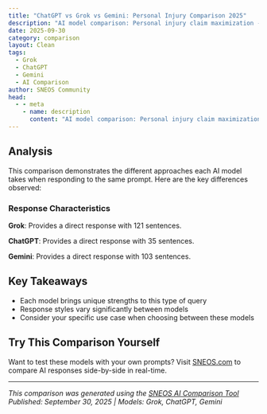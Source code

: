 ```yaml
---
title: "ChatGPT vs Grok vs Gemini: Personal Injury Comparison 2025"
description: "AI model comparison: Personal injury claim maximization - get fair compensation..."
date: 2025-09-30
category: comparison
layout: Clean
tags:
  - Grok
  - ChatGPT
  - Gemini
  - AI Comparison
author: SNEOS Community
head:
  - - meta
    - name: description
      content: "AI model comparison: Personal injury claim maximization - get fair compensation..."
---
```


<ChatComparison
  title="ChatGPT vs Grok vs Gemini: Personal Injury Comparison 2025"
  prompt="Personal injury claim maximization - get fair compensation"
  :responses='{
    "Grok": "Maximizing a personal injury claim to ensure fair compensation requires a strategic and well-documented approach. Insurance companies often aim to settle claims for as little as possible, so being prepared and informed is key. Below is a detailed guide to help you navigate the process and increase your chances of receiving the compensation you deserve. Please note that this is general advice and not a substitute for legal counsel. Consulting with a qualified personal injury attorney is highly recommended for your specific case.\n\n---\n\n### 1. Understand the Basics of a Personal Injury Claim\nA personal injury claim seeks compensation for damages caused by someone else\u2019s negligence or intentional harm. Common cases include car accidents, slip and falls, medical malpractice, and workplace injuries. Compensation typically covers:\n- **Medical Expenses**: Past and future costs of treatment, rehabilitation, and therapy.\n- **Lost Wages**: Income lost due to inability to work, including future earning potential if applicable.\n- **Pain and Suffering**: Compensation for physical pain, emotional distress, and diminished quality of life.\n- **Property Damage**: Costs to repair or replace damaged property (e.g., a vehicle in a car accident).\n- **Other Damages**: Out-of-pocket expenses like transportation to medical appointments or home care.\n\nUnderstanding what you\u2019re entitled to helps you avoid settling for less than you deserve.\n\n---\n\n### 2. Seek Immediate Medical Attention\n- **Document Injuries**: Even if injuries seem minor, get a medical evaluation immediately after the incident. Some injuries (e.g., whiplash, internal injuries, or traumatic brain injuries) may not show symptoms right away. A medical record serves as critical evidence linking the incident to your injuries.\n- **Follow Treatment Plans**: Adhere to your doctor\u2019s recommendations, attend all follow-up appointments, and keep records of treatments, prescriptions, and therapy. Insurance companies may argue that gaps in treatment indicate your injuries weren\u2019t severe.\n- **Track Expenses**: Save all medical bills, receipts, and related costs as evidence of your financial burden.\n\n---\n\n### 3. Gather Strong Evidence\nBuilding a solid case is essential to maximizing your claim. Collect as much evidence as possible, including:\n- **Accident Details**: Take photos or videos of the scene, injuries, and property damage. If applicable, capture skid marks, weather conditions, or safety hazards.\n- **Witness Statements**: Get names and contact information of any witnesses. Their accounts can corroborate your version of events.\n- **Police Reports**: If law enforcement was involved (e.g., in a car accident), obtain a copy of the official report.\n- **Personal Records**: Keep a journal documenting your pain levels, emotional state, and how the injury impacts your daily life (e.g., inability to work or enjoy hobbies).\n- **Correspondence**: Save emails, texts, or letters related to the incident, including communications with the other party or their insurer.\n\n---\n\n### 4. Avoid Early Mistakes That Can Hurt Your Claim\n- **Don\u2019t Admit Fault**: Avoid apologizing or making statements that could be interpreted as admitting liability, even if you feel polite or unsure. Stick to factual statements if speaking to the other party or their insurer.\n- **Don\u2019t Sign Anything Without Review**: Insurance companies may offer a quick settlement or ask you to sign waivers. Do not accept or sign anything until you\u2019ve consulted a lawyer or fully understand the implications.\n- **Limit Social Media**: Avoid posting about the accident, your injuries, or your activities online. Insurance adjusters often check social media for content that could undermine your claim (e.g., photos of you appearing uninjured or active).\n\n---\n\n### 5. Hire a Personal Injury Attorney\nWhile it\u2019s possible to handle a claim on your own, an experienced attorney can significantly increase your chances of fair compensation. Benefits of hiring a lawyer include:\n- **Expert Negotiation**: Attorneys know how to counter lowball settlement offers and deal with insurance tactics.\n- **Legal Knowledge**: They understand statutes of limitations, liability laws, and how to calculate damages accurately.\n- **Evidence Building**: Lawyers can hire investigators, consult experts (e.g., medical or accident reconstruction specialists), and gather evidence you might overlook.\n- **Contingency Fees**: Most personal injury lawyers work on a contingency basis, meaning they only get paid if you win (typically a percentage of the settlement).\n\n**When to Hire**: If your injuries are severe, liability is disputed, or the insurance company denies your claim, hiring a lawyer is crucial.\n\n---\n\n### 6. Calculate the Full Value of Your Claim\nTo avoid accepting a low settlement, calculate the full extent of your damages. Work with your attorney to include:\n- **Economic Damages**: Quantifiable losses like medical bills, lost income, and property damage. Use receipts, pay stubs, and expert projections for future costs.\n- **Non-Economic Damages**: Subjective losses like pain and suffering or emotional distress. These are often calculated using a multiplier (e.g., 1.5 to 5 times your economic damages, depending on injury severity).\n- **Punitive Damages**: In rare cases involving gross negligence or intentional harm, courts may award punitive damages to punish the at-fault party.\n\nBe realistic but thorough\u2014insurance companies may undervalue pain and suffering or future medical needs.\n\n---\n\n### 7. Be Cautious of Insurance Company Tactics\nInsurance adjusters are trained to minimize payouts. Be aware of common strategies:\n- **Lowball Offers**: They may offer a quick settlement that doesn\u2019t reflect the true value of your claim. Don\u2019t accept the first offer without evaluation.\n- **Delay Tactics**: Adjusters may drag out the process, hoping you\u2019ll settle out of desperation.\n- **Request for Recorded Statements**: They might ask for a statement to find inconsistencies or reasons to deny your claim. Politely decline and refer them to your attorney.\n- **Disputing Injury Severity**: They may argue your injuries were pre-existing or not caused by the incident. Strong medical records and expert testimony can counter this.\n\nAlways communicate through your attorney if possible, and never feel pressured to settle.\n\n---\n\n### 8. Know the Statute of Limitations\nEvery state or jurisdiction has a deadline for filing a personal injury lawsuit, known as the statute of limitations (typically 1-3 years from the date of the injury, depending on location). Missing this deadline can bar you from pursuing compensation. Consult your attorney to ensure timely filing, especially if settlement negotiations stall.\n\n---\n\n### 9. Be Prepared for Negotiation or Litigation\n- **Settlement Negotiation**: Most personal injury claims settle out of court. Your attorney will negotiate with the insurance company, presenting evidence and countering low offers. Be patient\u2014rushing to settle often results in lower compensation.\n- **Mediation or Arbitration**: Some cases go through alternative dispute resolution to avoid trial. These processes can be faster and less costly but still require preparation.\n- **Trial**: If a fair settlement cannot be reached, your case may go to court. Trials are longer and riskier but can result in higher awards, especially if punitive damages are involved.\n\n---\n\n### 10. Avoid Common Pitfalls in Maximizing Compensation\n- Settling too early before understanding the full extent of long-term injuries or costs.\n- Failing to document all expenses and impacts on your life.\n- Not seeking expert opinions (e.g., medical or vocational experts) to support claims for future damages.\n- Underestimating the emotional and psychological toll of the injury.\n\n---\n\n### 11. Additional Tips for Specific Cases\n- **Car Accidents**: Obtain the other driver\u2019s insurance information, file a claim with both your insurer and theirs if applicable, and check for uninsured/underinsured motorist coverage.\n- **Slip and Falls**: Prove negligence by showing the property owner knew or should have known about the hazard (e.g., a wet floor without a warning sign).\n- **Medical Malpractice**: These cases are complex and require expert testimony to prove a healthcare provider deviated from the standard of care.\n- **Workplace Injuries**: File a workers\u2019 compensation claim if eligible, but explore third-party claims if someone outside your employer was at fault (e.g., a contractor or equipment manufacturer).\n\n---\n\n### 12. Factors That Affect Compensation Amounts\nSeveral factors can influence the value of your claim:\n- **Severity of Injury**: More severe or permanent injuries (e.g., paralysis, traumatic brain injury) typically result in higher compensation.\n- **Liability**: If fault is clear and entirely with the other party, your claim is stronger. Shared fault (comparative negligence) may reduce your award.\n- **Insurance Policy Limits**: Compensation may be capped by the at-fault party\u2019s insurance coverage unless they have personal assets to pursue.\n- **Jurisdiction**: Some states cap non-economic damages (e.g., pain and suffering) or have stricter liability rules.\n\n---\n\n### Conclusion\nMaximizing a personal injury claim requires diligent preparation, strong evidence, and often professional legal help. By understanding your rights, avoiding common mistakes, and building a comprehensive case, you can increase the likelihood of receiving fair compensation for your physical, emotional, and financial losses. \n\n**Next Steps**: Contact a personal injury attorney for a free consultation to evaluate your case. Many offer no-cost initial reviews and can advise whether your claim is worth pursuing. Additionally, research local laws and resources specific to your area for tailored guidance.\n\nIf you have a specific type of injury or situation in mind, let me know, and I can provide more targeted advice!",
    "ChatGPT": "Maximizing a personal injury claim to get fair compensation involves several important steps. Here\u2019s a comprehensive guide to help you navigate the process effectively:\n\n### 1. Seek Medical Attention Immediately\n- **Document Injuries:** Your health is the priority. Prompt medical treatment not only ensures proper care but also creates a medical record crucial for your claim.\n- **Follow Up:** Attend all medical appointments and follow your doctor\u2019s recommendations to document ongoing issues.\n\n### 2. Gather Evidence\n- **Accident Scene:** Take photos/videos of the scene, your injuries, and any property damage.\n- **Witnesses:** Collect names and contact information.\n- **Police Report:** Obtain a copy if applicable.\n- **Keep Records:** Save all documents related to the injury\u2014medical bills, receipts, correspondence with insurance companies, and records of lost wages.\n\n### 3. Document Your Losses Thoroughly\n- **Medical Expenses:** Include current and future treatment costs.\n- **Lost Income:** Provide proof of salary, overtime, bonuses missed.\n- **Non-Economic Damages:** Document pain and suffering, emotional distress, and loss of enjoyment of life.\n- **Property Damage:** Keep records of repairs or replacement.\n\n### 4. Consult with a Personal Injury Attorney\n- **Expertise:** A lawyer specializing in personal injury can assess your case and help determine fair compensation.\n- **Negotiation:** Attorneys are experienced in negotiating with insurance companies to avoid lowball offers.\n- **Contingency Fee:** Many work on a contingency basis, meaning they get paid only if you win.\n\n### 5. Avoid Making Early Settlement Agreements\n- **Don\u2019t Rush:** Insurance companies may offer quick settlements that are lower than what you deserve.\n- **Evaluate Fully:** Wait until your medical condition stabilizes to understand the full scope of damages.\n\n### 6. Be Honest and Consistent\n- **Accurate Information:** Provide truthful and consistent information in all communications.\n- **Avoid Social Media:** Don\u2019t post anything about your injury or claim online that could be used against you.\n\n### 7. Calculate a Fair Settlement\n- **Compensatory Damages:** Include medical bills, lost wages, property damage.\n- **General Damages:** Consider pain and suffering, emotional distress.\n- **Future Damages:** Account for ongoing care, future medical treatments, and potential loss of earning capacity.\n\n### 8. Consider Mediation or Litigation if Necessary\n- **Mediation:** Can be a less costly way to resolve the dispute.\n- **Lawsuit:** If negotiations fail, filing a lawsuit might be necessary to maximize compensation.\n\n---\n\n**Remember:** Each case is unique, and laws vary by jurisdiction. Consulting a qualified attorney early in the process is often the best way to ensure full and fair compensation.\n\nIf you want, I can help you draft a list of questions to ask a personal injury lawyer or provide templates for documenting your damages!",
    "Gemini": "Okay, let\u0027s break down how to maximize your personal injury claim and get fair compensation. This is a complex process, and while I can provide general guidance, remember that **it\u0027s always best to consult with a qualified personal injury attorney in your area.** They can assess your specific case and provide tailored advice.\n\nHere\u0027s a comprehensive guide to maximizing your claim:\n\n**I. Understanding Your Claim\u0027s Worth:**\n\n*   **Identify All Damages:** This is the cornerstone of your claim.  You need to thoroughly document and calculate ALL your losses.  These fall into two main categories:\n\n    *   **Economic Damages (Tangible Losses):**  These are quantifiable and easier to prove with documentation.\n        *   **Medical Expenses:**  Doctor visits, hospital stays, physical therapy, medication, ambulance fees, future medical care.  **Keep meticulous records of all bills and receipts.**\n        *   **Lost Wages:**  Time missed from work, including sick leave, vacation time, and potential future earnings.  Get documentation from your employer (pay stubs, letters confirming time off, etc.).  If you\u0027re self-employed, gather tax returns, invoices, and other proof of income.\n        *   **Property Damage:**  Repair or replacement costs for your vehicle, personal belongings damaged in the accident.  Get estimates for repairs and keep receipts for replacement items.\n        *   **Other Expenses:**  Costs related to your injury, such as travel to medical appointments, assistive devices (crutches, wheelchairs), home modifications, and childcare expenses.\n\n    *   **Non-Economic Damages (Intangible Losses):**  These are more subjective and harder to quantify but are a significant part of your claim.\n        *   **Pain and Suffering:**  Physical pain, emotional distress, mental anguish, anxiety, depression, and loss of enjoyment of life.\n        *   **Emotional Distress:** This can include things like PTSD, anxiety, depression, and sleep disturbances. You may need a mental health professional to diagnose and document these conditions.\n        *   **Loss of Consortium:**  Loss of companionship, affection, and sexual relations with your spouse due to your injuries. (This is a claim filed by your spouse, not you directly).\n        *   **Permanent Impairment/Disability:** If your injuries result in a permanent disability, this can significantly increase the value of your claim.\n\n*   **Factors Affecting Claim Value:**\n\n    *   **Severity of Injuries:**  More severe injuries (e.g., broken bones, spinal cord injuries, brain injuries) generally result in higher settlements.\n    *   **Impact on Daily Life:**  How your injuries have affected your ability to work, participate in hobbies, and perform daily tasks.\n    *   **Clarity of Liability:**  The clearer the other party\u0027s fault, the stronger your claim.  Evidence of negligence is crucial.\n    *   **Insurance Policy Limits:**  The at-fault party\u0027s insurance policy limits can cap the amount you can recover.  Sometimes, umbrella policies or pursuing the individual\u0027s assets may be necessary.\n    *   **Jurisdiction:**  The state and even the county where the accident occurred can influence settlement amounts. Some areas are more plaintiff-friendly than others.\n    *   **Pre-Existing Conditions:**  The insurance company will try to argue that your injuries are due to a pre-existing condition.  You\u0027ll need to demonstrate that the accident aggravated or worsened the condition.\n    *   **Comparative Negligence:**  If you were partially at fault for the accident, your compensation may be reduced proportionally.\n\n**II. Building a Strong Case:**\n\n*   **Gather Evidence:**  The more evidence you have, the better.\n\n    *   **Police Report:**  Obtain a copy of the police report, which typically includes details about the accident, driver information, and witness statements.\n    *   **Photographs and Videos:**  Take pictures of the accident scene, vehicle damage, your injuries, and anything else relevant.  Videos can be even more compelling.\n    *   **Witness Statements:**  Get contact information from witnesses and ask them to provide written or recorded statements about what they saw.\n    *   **Medical Records:**  Obtain complete medical records from all healthcare providers who treated you. This includes doctor\u0027s notes, test results, and treatment plans.\n    *   **Keep a Pain Journal:**  Document your pain levels, symptoms, and how your injuries are affecting your daily life. This can be powerful evidence of your suffering.\n    *   **Lost Wage Documentation:**  Pay stubs, tax returns, and a letter from your employer confirming your lost wages.\n\n*   **Document Everything:**  Keep a detailed record of all communication with the insurance company, medical providers, and anyone else involved in your case.  Save all receipts and documents related to your expenses.\n\n*   **Follow Medical Advice:**  Attend all scheduled medical appointments and follow your doctor\u0027s treatment plan.  This demonstrates that you are taking your injuries seriously and trying to recover.  Failure to do so can be used against you.\n\n**III. Dealing with the Insurance Company:**\n\n*   **Report the Accident:**  Report the accident to your own insurance company and the at-fault party\u0027s insurance company promptly.\n*   **Be Cautious with Statements:**  Avoid giving recorded statements to the at-fault party\u0027s insurance company without consulting an attorney.  They may try to trick you into saying something that could hurt your case.  Stick to the basic facts of the accident.\n*   **Never Admit Fault:**  Even if you think you might have been partially at fault, do not admit fault to the insurance company or anyone else.  Let the investigation determine liability.\n*   **Beware of Quick Settlement Offers:**  Insurance companies often try to offer a quick settlement before you fully understand the extent of your injuries and damages.  Do not accept a settlement offer without consulting an attorney.  It\u0027s almost always lower than what you deserve.\n*   **Negotiate Strategically:**  The initial settlement offer is almost always lower than what the insurance company is willing to pay.  Be prepared to negotiate.  Present your evidence and explain why you deserve more compensation.\n\n**IV. Legal Representation (Critical):**\n\n*   **Consult with a Personal Injury Attorney:**  This is the MOST IMPORTANT step.  A good attorney will:\n\n    *   **Evaluate your case:**  Assess the strengths and weaknesses of your claim and advise you on the best course of action.\n    *   **Investigate the accident:**  Gather evidence and build a strong case on your behalf.\n    *   **Negotiate with the insurance company:**  Fight for the compensation you deserve.\n    *   **File a lawsuit if necessary:**  If the insurance company is not willing to offer a fair settlement, your attorney can file a lawsuit and take your case to trial.\n    *   **Protect your rights:**  Ensure that you are treated fairly throughout the legal process.\n    *   **Understand Legal Nuances:** Navigate the complex legal system.\n\n*   **Contingency Fee Basis:**  Most personal injury attorneys work on a contingency fee basis, meaning they only get paid if they win your case.  This makes legal representation accessible to people who cannot afford to pay upfront legal fees.  The fee is usually a percentage of the settlement or jury award (typically 33-40%).\n\n**V.  Negotiation Tactics:**\n\n*   **Anchor High:** Start with a demand that is higher than what you expect to receive, but still reasonable based on your damages.\n*   **Justify Your Demand:** Clearly explain the basis for your demand, citing evidence and legal precedents.\n*   **Be Patient:** Don\u0027t rush into accepting a settlement offer.  Negotiation takes time.\n*   **Know Your Bottom Line:** Determine the minimum amount you are willing to accept before you start negotiating.\n*   **Highlight the Strengths of Your Case:** Emphasize the evidence that supports your claim.\n*   **Be Prepared to Walk Away:**  If the insurance company is not willing to offer a fair settlement, be prepared to file a lawsuit and take your case to trial.\n\n**VI. Litigation (If Necessary):**\n\n*   **Filing a Lawsuit:** If negotiations fail, your attorney will file a lawsuit against the at-fault party.\n*   **Discovery:** The discovery phase involves gathering evidence through interrogatories, depositions, and requests for documents.\n*   **Mediation/Arbitration:** Many cases are resolved through mediation or arbitration, which are alternative dispute resolution methods.\n*   **Trial:** If the case cannot be resolved through settlement or mediation, it will proceed to trial.\n\n**VII.  Mistakes to Avoid:**\n\n*   **Delaying Medical Treatment:**  Seek medical attention as soon as possible after the accident.\n*   **Giving Recorded Statements Without an Attorney:**  Never give a recorded statement to the at-fault party\u0027s insurance company without consulting an attorney.\n*   **Posting About the Accident on Social Media:**  Anything you post on social media can be used against you.\n*   **Failing to Document Your Damages:**  Keep meticulous records of all your expenses and losses.\n*   **Accepting a Quick Settlement Offer:**  Do not accept a settlement offer without consulting an attorney.\n*   **Missing Deadlines:**  There are deadlines for filing a personal injury claim (statute of limitations).  If you miss the deadline, you will lose your right to sue.\n*   **Exaggerating Your Injuries:**  Be honest about your injuries and symptoms.\n*   **Attempting to Handle the Claim Alone (Especially with Serious Injuries):** Navigating the legal and insurance process is complicated. An attorney levels the playing field.\n\n**In summary:** Maximizing your personal injury claim requires thorough documentation, strategic negotiation, and, most importantly, the guidance of a qualified attorney. Don\u0027t hesitate to seek legal advice to protect your rights and ensure you receive the fair compensation you deserve. Good luck!\n"
  }'
  published-date="13:13"
/>

## Analysis

This comparison demonstrates the different approaches each AI model takes when responding to the same prompt. Here are the key differences observed:

### Response Characteristics

**Grok**: Provides a direct response with 121 sentences. 

**ChatGPT**: Provides a direct response with 35 sentences. 

**Gemini**: Provides a direct response with 103 sentences. 

## Key Takeaways

- Each model brings unique strengths to this type of query
- Response styles vary significantly between models
- Consider your specific use case when choosing between these models

## Try This Comparison Yourself

Want to test these models with your own prompts? Visit [SNEOS.com](https://sneos.com) to compare AI responses side-by-side in real-time.

---

*This comparison was generated using the [SNEOS AI Comparison Tool](https://sneos.com)*
*Published: September 30, 2025 | Models: Grok, ChatGPT, Gemini*
